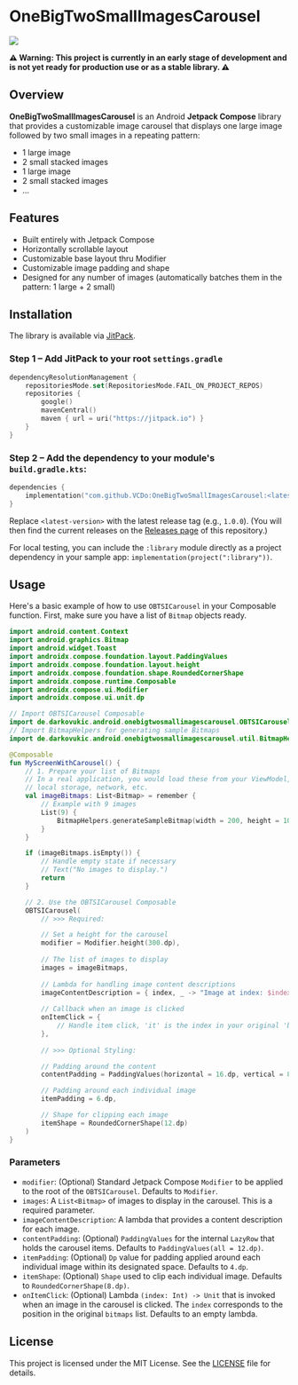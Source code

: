 # OneBigTwoSmallImagesCarousel
[![](https://jitpack.io/v/VCDo/OneBigTwoSmallImagesCarousel.svg)](https://jitpack.io/#VCDo/OneBigTwoSmallImagesCarousel)

**⚠️ Warning: This project is currently in an early stage of development and is not yet ready for
production use or as a stable library. ⚠️**

## Overview

**OneBigTwoSmallImagesCarousel** is an Android **Jetpack Compose** library that provides a
customizable image carousel that displays one large image followed by two small images in a
repeating pattern:
- 1 large image
- 2 small stacked images
- 1 large image
- 2 small stacked images
- …

## Features

- Built entirely with Jetpack Compose
- Horizontally scrollable layout
- Customizable base layout thru Modifier
- Customizable image padding and shape
- Designed for any number of images (automatically batches them in the pattern: 1 large + 2 small)

## Installation

The library is available via [JitPack](https://jitpack.io).

### Step 1 – Add JitPack to your root `settings.gradle`

```kotlin
dependencyResolutionManagement {
    repositoriesMode.set(RepositoriesMode.FAIL_ON_PROJECT_REPOS)
    repositories {
        google()
        mavenCentral()
        maven { url = uri("https://jitpack.io") }
    }
}
```
### Step 2 – Add the dependency to your module's `build.gradle.kts`:
```kotlin
dependencies {
    implementation("com.github.VCDo:OneBigTwoSmallImagesCarousel:<latest-version>")
}
```

Replace `<latest-version>` with the latest release tag (e.g., `1.0.0`).
(You will then find the current releases on the [Releases page](https://github.com/VCDo/OneBigTwoSmallImagesCarousel/releases) of this repository.)

For local testing, you can include the `:library` module directly as a project dependency in your
sample app: `implementation(project(":library"))`.

## Usage

Here's a basic example of how to use `OBTSICarousel` in your Composable function. First, make sure
you have a list of `Bitmap` objects ready.
```kotlin
import android.content.Context
import android.graphics.Bitmap
import android.widget.Toast
import androidx.compose.foundation.layout.PaddingValues
import androidx.compose.foundation.layout.height
import androidx.compose.foundation.shape.RoundedCornerShape
import androidx.compose.runtime.Composable
import androidx.compose.ui.Modifier
import androidx.compose.ui.unit.dp

// Import OBTSICarousel Composable
import de.darkovukic.android.onebigtwosmallimagescarousel.OBTSICarousel
// Import BitmapHelpers for generating sample Bitmaps
import de.darkovukic.android.onebigtwosmallimagescarousel.util.BitmapHelpers

@Composable
fun MyScreenWithCarousel() {
    // 1. Prepare your list of Bitmaps
    // In a real application, you would load these from your ViewModel,
    // local storage, network, etc.
    val imageBitmaps: List<Bitmap> = remember {
        // Example with 9 images
        List(9) {
            BitmapHelpers.generateSampleBitmap(width = 200, height = 100, index = it)
        }
    }

    if (imageBitmaps.isEmpty()) {
        // Handle empty state if necessary
        // Text("No images to display.")
        return
    }

    // 2. Use the OBTSICarousel Composable
    OBTSICarousel(
        // >>> Required:

        // Set a height for the carousel
        modifier = Modifier.height(300.dp),
        
        // The list of images to display
        images = imageBitmaps,
        
        // Lambda for handling image content descriptions
        imageContentDescription = { index, _ -> "Image at index: $index" },
        
        // Callback when an image is clicked
        onItemClick = {
            // Handle item click, 'it' is the index in your original 'bitmaps' list
        },
        
        // >>> Optional Styling:

        // Padding around the content
        contentPadding = PaddingValues(horizontal = 16.dp, vertical = 8.dp),

        // Padding around each individual image
        itemPadding = 6.dp,

        // Shape for clipping each image
        itemShape = RoundedCornerShape(12.dp)
    )
}
```

### Parameters

*   `modifier`: (Optional) Standard Jetpack Compose `Modifier` to be applied to the root of the `OBTSICarousel`. Defaults to `Modifier`.
*   `images`: A `List<Bitmap>` of images to display in the carousel. This is a required parameter.
*   `imageContentDescription`: A lambda that provides a content description for each image.
*   `contentPadding`: (Optional) `PaddingValues` for the internal `LazyRow` that holds the carousel items. Defaults to `PaddingValues(all = 12.dp)`.
*   `itemPadding`: (Optional) `Dp` value for padding applied around each individual image within its designated space. Defaults to `4.dp`.
*   `itemShape`: (Optional) `Shape` used to clip each individual image. Defaults to `RoundedCornerShape(8.dp)`.
*   `onItemClick`: (Optional) Lambda `(index: Int) -> Unit` that is invoked when an image in the carousel is clicked. The `index` corresponds to the position in the original `bitmaps` list. Defaults to an empty lambda.

## License

This project is licensed under the MIT License. See the [LICENSE](LICENSE) file for details.
